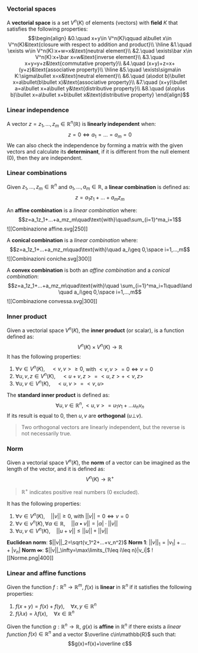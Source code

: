 ### Vectorial spaces
A **vectorial space** is a set $V^n(K)$ of elements (vectors) with **field** $K$ that satisfies the following properties:
$$\begin{align}
&0.\quad x+y\in V^n(K)\qquad a\bullet x\in V^n(K)&\text{closure with respect to addition and product}\\
\hline
&1.\quad \exists w\in V^n(K):x+w=x&\text{neutral element}\\
&2.\quad \exists\bar x\in V^n(K):x+\bar x=w&\text{inverse element}\\
&3.\quad x+y=y+z&\text{commutative property}\\
&4.\quad (x+y)+z=x+(y+z)&\text{associative property}\\
\hline
&5.\quad \exists\sigma\in K:\sigma\bullet x=x&\text{neutral element}\\
&6.\quad (a\odot b)\bullet x=a\bullet(b\bullet x)&\text{associative property}\\
&7.\quad (x+y)\bullet a=a\bullet x+a\bullet y&\text{distributive property}\\
&8.\quad (a\oplus b)\bullet x=a\bullet x+b\bullet x&\text{distributive property}
\end{align}$$
### Linear independence
A vector $z=z_1,...,z_m\in \mathbb{R}^n(\mathbb{R})$ is **linearly independent** when:
$$z=0\iff a_1=...=a_m=0$$
We can also check the independence by forming a matrix with the given vectors and calculate its **determinant**, if it is different from the null element ($0$), then they are independent.


### Linear combinations
Given $z_1,...,z_m\in\mathbb{R}^n$ and $a_1,...,a_m\in\mathbb{R}$, a **linear combination** is defined as:
$$z=a_1z_1+...+a_mz_m$$

An **affine combination** is a _linear combination_ where:
$$z=a_1z_1+...+a_mz_m\quad\text{with}\quad\sum_{i=1}^ma_i=1$$
![[Combinazione affine.svg|250]]

A **conical combination** is a _linear combination_ where:
$$z=a_1z_1+...+a_mz_m\quad\text{with}\quad a_i\geq 0,\space i=1,...,m$$
![[Combinazioni coniche.svg|300]]

A **convex combination** is both an _affine combination_ and a _conical combination_:
$$z=a_1z_1+...+a_mz_m\quad\text{with}\quad \sum_{i=1}^ma_i=1\quad\land \quad a_i\geq 0,\space i=1,...,m$$
![[Combinazione convessa.svg|300]]

### Inner product
Given a vectorial space $V^n(K)$, the **inner product** (or scalar), is a function defined as:
$$V^n(K)\times V^n(K)\to \mathbb{R}$$
It has the following properties:
1. $\forall v\in V^n(K),\quad<v,v>\geq 0$, with $<v,v> =0\iff v=0$
2. $\forall u,v,z\in V^n(K),\quad<u+v,z>=<u,z>+<v,z>$
3. $\forall u,v\in V^n(K),\quad<u,v>=<v,u>$

The **standard inner product** is defined as:
$$\forall u,v\in\mathbb{R}^n,<u,v>=u_1v_1+...u_n v_n$$
If its result is equal to $0$, then $u,v$ are **orthogonal** ($u\bot v$).
>Two orthogonal vectors are linearly independent, but the reverse is not necessarily true.

### Norm
Given a vectorial space $V^n(K)$, the **norm** of a vector can be imagined as the length of the vector, and it is defined as:
$$V^n(K)\to\mathbb{R}^+$$
>$\mathbb{R}^+$ indicates positive real numbers ($0$ excluded).

It has the following properties:
1. $\forall v\in V^n(K),\quad||v||\geq 0$, with $||v||=0\iff v=0$
2. $\forall v\in v^n(K),\forall\alpha\in\mathbb{R},\quad||\alpha\bullet v|| =|\alpha|\cdot||v||$
3. $\forall u,v\in V^n(K),\quad||u+v||\leq||u||+||v||$

**Euclidean norm**: $||v||_2=\sqrt{v_1^2+...+v_n^2}$
**Norm 1**: $||v||_1=|v_1|+...+|v_n|$
**Norm $\infty$**: $||v||_\infty=\max\limits_{1\leq i\leq n}|v_i|$
![[Norme.png|400]]

### Linear and affine functions
Given the function $f:\mathbb{R}^n\to\mathbb{R}^m$, $f(x)$ is **linear** in $\mathbb{R}^n$ if it satisfies the following properties:
1. $f(x+y)=f(x)+f(y),\quad\forall x,y\in\mathbb{R}^n$
2. $f(\lambda x)=\lambda f(x),\quad\forall x\in\mathbb{R}^n$

Given the function $g:\mathbb{R}^n\to\mathbb{R}$, $g(x)$ is **affine** in $\mathbb{R}^n$ if there exists a _linear function_ $f(x)\in\mathbb{R}^n$ and a vector $\overline c\in\mathbb{R}$ such that:
$$g(x)=f(x)+\overline c$$
